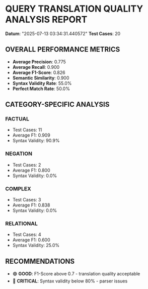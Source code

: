 # QUERY TRANSLATION QUALITY ANALYSIS REPORT

**Datum**: "2025-07-13 03:34:31.440572"
**Test Cases**: 20

## OVERALL PERFORMANCE METRICS

- **Average Precision**: 0.775
- **Average Recall**: 0.900
- **Average F1-Score**: 0.826
- **Semantic Similarity**: 0.900
- **Syntax Validity Rate**: 55.0%
- **Perfect Match Rate**: 50.0%

## CATEGORY-SPECIFIC ANALYSIS

### FACTUAL
- Test Cases: 11
- Average F1: 0.909
- Syntax Validity: 90.9%

### NEGATION
- Test Cases: 2
- Average F1: 0.800
- Syntax Validity: 0.0%

### COMPLEX
- Test Cases: 3
- Average F1: 0.838
- Syntax Validity: 0.0%

### RELATIONAL
- Test Cases: 4
- Average F1: 0.600
- Syntax Validity: 25.0%

## RECOMMENDATIONS

- 🟢 **GOOD**: F1-Score above 0.7 - translation quality acceptable
- 🔴 **CRITICAL**: Syntax validity below 80% - parser issues

